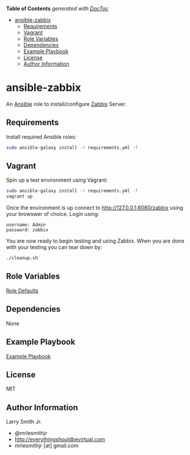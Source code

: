 <!-- START doctoc generated TOC please keep comment here to allow auto update -->
<!-- DON'T EDIT THIS SECTION, INSTEAD RE-RUN doctoc TO UPDATE -->
**Table of Contents**  *generated with [DocToc](https://github.com/thlorenz/doctoc)*

- [ansible-zabbix](#ansible-zabbix)
  - [Requirements](#requirements)
  - [Vagrant](#vagrant)
  - [Role Variables](#role-variables)
  - [Dependencies](#dependencies)
  - [Example Playbook](#example-playbook)
  - [License](#license)
  - [Author Information](#author-information)

<!-- END doctoc generated TOC please keep comment here to allow auto update -->

# ansible-zabbix

An [Ansible](https://www.ansible.com) role to install/configure [Zabbix](https://www.zabbix.com) Server.

## Requirements

Install required Ansible roles:

```bash
sudo ansible-galaxy install -r requirements.yml -f
```

## Vagrant

Spin up a test environment using Vagrant:

```bash
sudo ansible-galaxy install -r requirements.yml -f
vagrant up
```

Once the environment is up connect to <http://127.0.0.1:8080/zabbix> using
your browswer of choice.
Login using:

    username: Admin
    password: zabbix

You are now ready to begin testing and using Zabbix.
When you are done with your testing you can tear down by:

```bash
./cleanup.sh
```

## Role Variables

[Role Defaults](./defaults/main.yml)

## Dependencies

None

## Example Playbook

[Example Playbook](./playbook.yml)

## License

MIT

## Author Information

Larry Smith Jr.

-   @mrlesmithjr
-   <http://everythingshouldbevirtual.com>
-   mrlesmithjr [at] gmail.com
